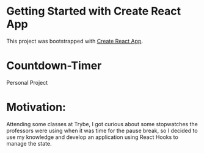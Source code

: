 # Getting Started with Create React App

This project was bootstrapped with [Create React App](https://github.com/facebook/create-react-app).

# Countdown-Timer

Personal Project

# Motivation:<br>
Attending some classes at Trybe, I got curious about some stopwatches the professors were using when it was time for the pause break, so I decided to use my knowledge and develop an application using React Hooks to manage the state.
